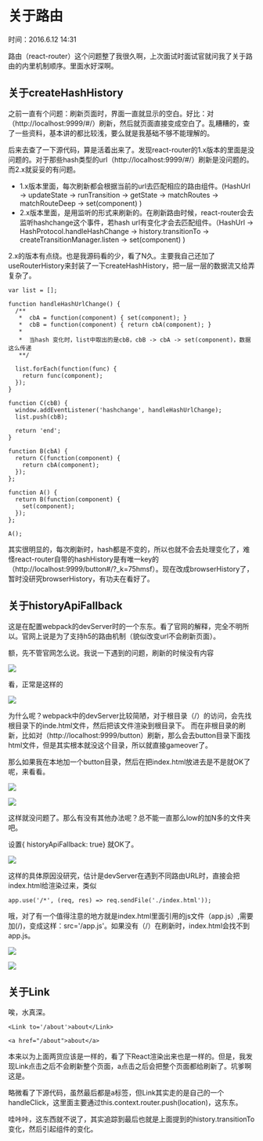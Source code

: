 # 关于路由

时间：2016.6.12 14:31

路由（react-router）这个问题整了我很久啊，上次面试时面试官就问我了关于路由的内里机制顺序。里面水好深啊。

## 关于createHashHistory

之前一直有个问题：刷新页面时，界面一直就显示的空白。好比：对（http://localhost:9999/#/）刷新，然后就页面直接变成空白了。乱糟糟的，查了一些资料，基本讲的都比较浅，要么就是我基础不够不能理解的。

后来去查了一下源代码，算是活着出来了。发现react-router的1.x版本的里面是没问题的。对于那些hash类型的url（http://localhost:9999/#/）刷新是没问题的。而2.x就妥妥的有问题。
- 1.x版本里面，每次刷新都会根据当前的url去匹配相应的路由组件。(HashUrl -> updateState -> runTransition -> getState -> matchRoutes -> matchRouteDeep -> set(component) )
- 2.x版本里面，是用监听的形式来刷新的。在刷新路由时候，react-router会去监听hashchange这个事件，若hash url有变化才会去匹配组件。（HashUrl ->  HashProtocol.handleHashChange -> history.transitionTo ->  createTransitionManager.listen -> set(component) )

2.x的版本有点绕。也是我源码看的少，看了N久。主要我自己还加了useRouterHistory来封装了一下createHashHistory，把一层一层的数据流又给弄复杂了。
```
var list = [];

function handleHashUrlChange() {
  /**
   *  cbA = function(component) { set(component); }
   *  cbB = function(component) { return cbA(component); }
   *
   *  当hash 变化时，list中取出的是cbB，cbB -> cbA -> set(component)，数据这么传递
   **/

  list.forEach(function(func) {
    return func(component);
  });
}

function C(cbB) {
  window.addEventListener('hashchange', handleHashUrlChange);
  list.push(cbB);

  return 'end';
}

function B(cbA) {
  return C(function(component) {
    return cbA(component);
  });
};

function A() {
  return B(function(component) {
    set(component);
  });
};

A();
```

其实很明显的，每次刷新时，hash都是不变的，所以也就不会去处理变化了，难怪react-router自带的hashHistory是有唯一key的（http://localhost:9999/button#/?_k=75hmsf）。现在改成browserHistory了，暂时没研究browserHistory，有功夫在看好了。


## 关于historyApiFallback

这是在配置webpack的devServer时的一个东东。看了官网的解释，完全不明所以。官网上说是为了支持h5的路由机制（貌似改变url不会刷新页面）。

额，先不管官网怎么说。我说一下遇到的问题，刷新的时候没有内容

![](https://segmentfault.com/img/bVx48Q)

看，正常是这样的

![](https://segmentfault.com/img/bVx49b)

为什么呢？webpack中的devServer比较简陋，对于根目录（/）的访问，会先找根目录下的inde.html文件，然后把该文件渲染到根目录下。
而在非根目录的刷新，比如对（http://localhost:9999/button）刷新，那么会去button目录下面找html文件，但是其实根本就没这个目录，所以就直接gameover了。

那么如果我在本地加一个button目录，然后在把index.html放进去是不是就OK了呢，来看看。

![](https://segmentfault.com/img/bVx5an)

![](https://segmentfault.com/img/bVx5ak)

这样就没问题了。那么有没有其他办法呢？总不能一直那么low的加N多的文件夹吧。

设置{ historyApiFallback: true} 就OK了。

![](https://segmentfault.com/img/bVx5aU)

这样的具体原因没研究，估计是devServer在遇到不同路由URL时，直接会把index.html给渲染过来，类似
```
app.use('/*', (req, res) => req.sendFile('./index.html'));
```

哦，对了有一个值得注意的地方就是index.html里面引用的js文件（app.js）,需要加(/)，变成这样：src='/app.js'。如果没有（/）在刷新时，index.html会找不到app.js。

![](https://segmentfault.com/img/bVx5cI)

![](https://segmentfault.com/img/bVx5cH)

## 关于Link

唉，水真深。

```
<Link to='/about'>about</Link>

<a href="/about">about</a>
```
本来以为上面两货应该是一样的，看了下React渲染出来也是一样的。但是，我发现Link点击之后不会刷新整个页面，a点击之后会把整个页面都给刷新了。坑爹啊这是。

略微看了下源代码，虽然最后都是a标签，但Link其实走的是自己的一个handleClick，这里面主要通过this.context.router.push(location)，这东东。

哇咔咔，这东西就不说了，其实追踪到最后也就是上面提到的history.transitionTo变化，然后引起组件的变化。
